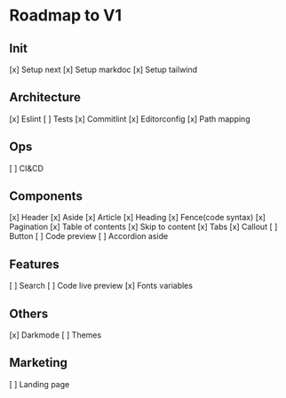 # Roadmap to V1

## Init

[x] Setup next
[x] Setup markdoc
[x] Setup tailwind

## Architecture

[x] Eslint
[ ] Tests
[x] Commitlint
[x] Editorconfig
[x] Path mapping

## Ops

[ ] CI&CD

## Components

[x] Header
[x] Aside
[x] Article
[x] Heading
[x] Fence(code syntax)
[x] Pagination
[x] Table of contents
[x] Skip to content
[x] Tabs
[x] Callout
[ ] Button
[ ] Code preview
[ ] Accordion aside

## Features

[ ] Search
[ ] Code live preview
[x] Fonts variables

## Others

[x] Darkmode
[ ] Themes

## Marketing

[ ] Landing page
